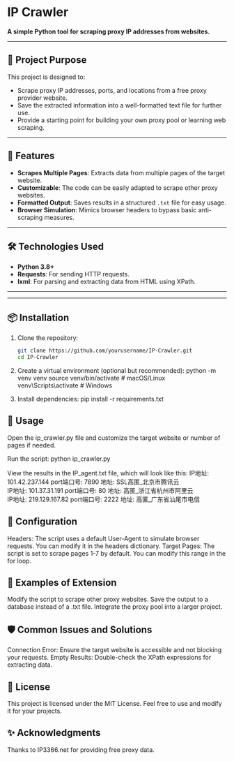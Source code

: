 # IP Crawler

**A simple Python tool for scraping proxy IP addresses from websites.**

---

## 🎯 Project Purpose

This project is designed to:
- Scrape proxy IP addresses, ports, and locations from a free proxy provider website.
- Save the extracted information into a well-formatted text file for further use.
- Provide a starting point for building your own proxy pool or learning web scraping.

---

## 🚀 Features

- **Scrapes Multiple Pages**: Extracts data from multiple pages of the target website.
- **Customizable**: The code can be easily adapted to scrape other proxy websites.
- **Formatted Output**: Saves results in a structured `.txt` file for easy usage.
- **Browser Simulation**: Mimics browser headers to bypass basic anti-scraping measures.

---

## 🛠️ Technologies Used

- **Python 3.8+**
- **Requests**: For sending HTTP requests.
- **lxml**: For parsing and extracting data from HTML using XPath.

---


---

## 📦 Installation

1. Clone the repository:
   ```bash
   git clone https://github.com/yourusername/IP-Crawler.git
   cd IP-Crawler

2. Create a virtual environment (optional but recommended):
  python -m venv venv
  source venv/bin/activate    # macOS/Linux
  venv\Scripts\activate       # Windows

3. Install dependencies:
   pip install -r requirements.txt

## 🏃 Usage
Open the ip_crawler.py file and customize the target website or number of pages if needed.

Run the script:
python ip_crawler.py

View the results in the IP_agent.txt file, which will look like this:
IP地址: 101.42.237.144       port端口号: 7890       地址: SSL高匿_北京市腾讯云       
IP地址: 101.37.31.191        port端口号: 80         地址: 高匿_浙江省杭州市阿里云    
IP地址: 219.129.167.82       port端口号: 2222       地址: 高匿_广东省汕尾市电信     

## 🔧 Configuration
Headers: The script uses a default User-Agent to simulate browser requests. You can modify it in the headers dictionary.
Target Pages: The script is set to scrape pages 1-7 by default. You can modify this range in the for loop.

## 📖 Examples of Extension
Modify the script to scrape other proxy websites.
Save the output to a database instead of a .txt file.
Integrate the proxy pool into a larger project.

## 🛡️ Common Issues and Solutions
Connection Error: Ensure the target website is accessible and not blocking your requests.
Empty Results: Double-check the XPath expressions for extracting data.

## 📃 License
This project is licensed under the MIT License. Feel free to use and modify it for your projects.

## ✨ Acknowledgments
Thanks to IP3366.net for providing free proxy data.

